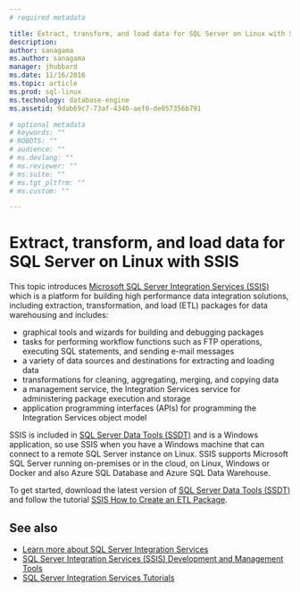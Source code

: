 ```yaml
---
# required metadata

title: Extract, transform, and load data for SQL Server on Linux with SSIS - SQL Server vNext | Microsoft Docs
description: 
author: sanagama 
ms.author: sanagama 
manager: jhubbard
ms.date: 11/16/2016
ms.topic: article
ms.prod: sql-linux
ms.technology: database-engine
ms.assetid: 9dab69c7-73af-4340-aef0-de057356b791

# optional metadata
# keywords: ""
# ROBOTS: ""
# audience: ""
# ms.devlang: ""
# ms.reviewer: ""
# ms.suite: ""
# ms.tgt_pltfrm: ""
# ms.custom: ""

---
```

# Extract, transform, and load data for SQL Server on Linux with SSIS

This topic introduces [Microsoft SQL Server Integration Services (SSIS)](https://msdn.microsoft.com/library/ms141026.aspx) which is a platform for building high performance data integration solutions, including extraction, transformation, and load (ETL) packages for data warehousing and includes:
- graphical tools and wizards for building and debugging packages
- tasks for performing workflow functions such as FTP operations, executing SQL statements, and sending e-mail messages
- a variety of data sources and destinations for extracting and loading data
- transformations for cleaning, aggregating, merging, and copying data
- a management service, the Integration Services service for administering package execution and storage
- application programming interfaces (APIs) for programming the Integration Services object model

SSIS is included in [SQL Server Data Tools (SSDT)](https://msdn.microsoft.com/en-us/library/mt204009.aspx) and is a Windows application, so use SSIS when you have a Windows machine that can connect to a remote SQL Server instance on Linux. SSIS supports Microsoft SQL Server running on-premises or in the cloud, on Linux, Windows or Docker and also Azure SQL Database and Azure SQL Data Warehouse.

To get started, download the latest version of [SQL Server Data Tools (SSDT)](https://msdn.microsoft.com/en-us/library/mt204009.aspx) and follow the tutorial [SSIS How to Create an ETL Package](https://msdn.microsoft.com/en-us/library/ms169917.aspx).

## See also
- [Learn more about SQL Server Integration Services](https://msdn.microsoft.com/en-us/library/ms141026.aspx)
- [SQL Server Integration Services (SSIS) Development and Management Tools](https://msdn.microsoft.com/en-us/library/ms140028.aspx)
- [SQL Server Integration Services Tutorials](https://msdn.microsoft.com/en-us/library/jj720568.aspx)
